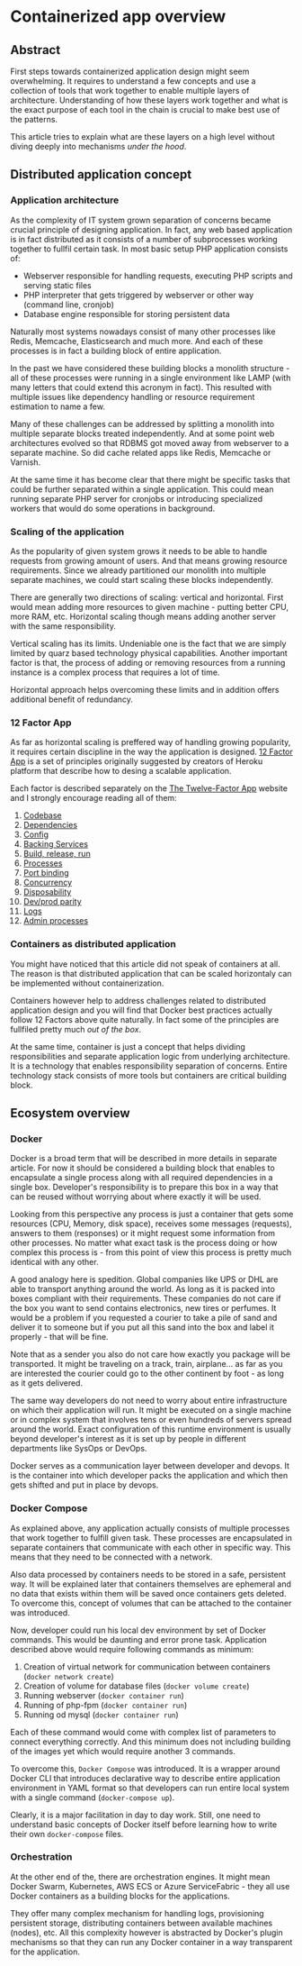 # Containerized app overview

## Abstract

First steps towards containerized application design might seem overwhelming. It requires to understand a few concepts and use a collection of tools that work together
to enable multiple layers of architecture. Understanding of how these layers work together and what is the exact purpose of each tool in the chain is crucial to make best use of the patterns.

This article tries to explain what are these layers on a high level without diving deeply into mechanisms _under the hood_.

## Distributed application concept

### Application architecture

As the complexity of IT system grown separation of concerns became crucial principle of designing application. In fact, any web based application is in fact distributed as it consists
of a number of subprocesses working together to fullfil certain task. In most basic setup PHP application consists of:

* Webserver responsible for handling requests, executing PHP scripts and serving static files
* PHP interpreter that gets triggered by webserver or other way (command line, cronjob)
* Database engine responsible for storing persistent data

Naturally most systems nowadays consist of many other processes like Redis, Memcache, Elasticsearch and much more. And each of these processes is in fact a building block of entire application.

In the past we have considered these building blocks a monolith structure - all of these processes were running in a single environment like LAMP (with many letters that could extend this
acronym in fact). This resulted with multiple issues like dependency handling or resource requirement estimation to name a few.

Many of these challenges can be addressed by splitting a monolith into multiple separate blocks treated independently. And at some point web architectures evolved so that RDBMS got moved away from
webserver to a separate machine. So did cache related apps like Redis, Memcache or Varnish.

At the same time it has become clear that there might be specific tasks that could be further separated within a single application. This could mean running separate PHP server for cronjobs or
introducing specialized workers that would do some operations in background.

### Scaling of the application

As the popularity of given system grows it needs to be able to handle requests from growing amount of users. And that means growing resource requirements. Since we already partitioned our
monolith into multiple separate machines, we could start scaling these blocks independently.

There are generally two directions of scaling: vertical and horizontal. First would mean adding more resources to given machine - putting better CPU, more RAM, etc. Horizontal scaling though
means adding another server with the same responsibility.

Vertical scaling has its limits. Undeniable one is the fact that we are simply limited by quarz based technology physical capabilities. Another important factor is that, the process of adding
or removing resources from a running instance is a complex process that requires a lot of time.

Horizontal approach helps overcoming these limits and in addition offers additional benefit of redundancy.

### 12 Factor App

As far as horizontal scaling is preffered way of handling growing popularity, it requires certain discipline in the way the application is designed. [12 Factor App](https://12factor.net/) 
is a set of principles originally suggested by creators of Heroku platform that describe how to desing a scalable application.

Each factor is described separately on the [The Twelve-Factor App](https://12factor.net) website and I strongly encourage reading all of them:

1. [Codebase](https://12factor.net/codebase)
2. [Dependencies](https://12factor.net/dependencies)
3. [Config](https://12factor.net/config)
4. [Backing Services](https://12factor.net/backing-services)
5. [Build, release, run](https://12factor.net/build-release-run)
6. [Processes](https://12factor.net/processes)
7. [Port binding](https://12factor.net/port-binding)
8. [Concurrency](https://12factor.net/concurrency)
9. [Disposability](https://12factor.net/disposability)
10. [Dev/prod parity](https://12factor.net/dev-prod-parity)
11. [Logs](https://12factor.net/logs)
12. [Admin processes](https://12factor.net/admin-processes)

### Containers as distributed application

You might have noticed that this article did not speak of containers at all. The reason is that distributed application that can be scaled horizontaly can be implemented without containerization.

Containers however help to address challenges related to distributed application design and you will find that Docker best practices actually follow 12 Factors above quite naturally. In fact
some of the principles are fullfiled pretty much _out of the box_.

At the same time, container is just a concept that helps dividing responsibilities and separate application logic from underlying architecture. It is a technology that enables responsibility
separation of concerns. Entire technology stack consists of more tools but containers are critical building block.

## Ecosystem overview

### Docker

Docker is a broad term that will be described in more details in separate article. For now it should be considered a building block that enables to encapsulate a single process along with all
required dependencies in a single box. Developer's responsibility is to prepare this box in a way that can be reused without worrying about where exactly it will be used. 

Looking from this perspective any process is just a container that gets some resources (CPU, Memory, disk space), receives some messages (requests), answers to them (responses) or it might
request some information from other processes. No matter what exact task is the process doing or how complex this process is - from this point of view this process is pretty much identical
with any other.

A good analogy here is spedition. Global companies like UPS or DHL are able to transport anything around the world. As long as it is packed into boxes compliant with their requirements. These
companies do not care if the box you want to send contains electronics, new tires or perfumes. It would be a problem if you requested a courier to take a pile of sand and deliver it to someone
but if you put all this sand into the box and label it properly - that will be fine.

Note that as a sender you also do not care how exactly you package will be transported. It might be traveling on a track, train, airplane... as far as you are interested the courier could go to
the other continent by foot - as long as it gets delivered.

The same way developers do not need to worry about entire infrastructure on which their application will run. It might be executed on a single machine or in complex system that involves 
tens or even hundreds of servers spread around the world. Exact configuration of this runtime environment is usually beyond developer's interest as it is set up by people in different departments
like SysOps or DevOps.

Docker serves as a communication layer between developer and devops. It is the container into which developer packs the application and which then gets shifted and put in place by devops.

### Docker Compose

As explained above, any application actually consists of multiple processes that work together to fulfill given task. These processes are encapsulated in separate containers that communicate with
each other in specific way. This means that they need to be connected with a network.

Also data processed by containers needs to be stored in a safe, persistent way. It will be explained later that containers themselves are ephemeral and no data that exists within them will be
saved once containers gets deleted. To overcome this, concept of volumes that can be attached to the container was introduced.

Now, developer could run his local dev environment by set of Docker commands. This would be daunting and error prone task. Application described above would require following commands as minimum:

1. Creation of virtual network for communication between containers (`docker network create`)
2. Creation of volume for database files (`docker volume create`)
3. Running webserver (`docker container run`)
4. Running of php-fpm (`docker container run`)
5. Running od mysql (`docker container run`)

Each of these command would come with complex list of parameters to connect everything correctly. And this minimum does not including building of the images yet which would require another
3 commands.

To overcome this, `Docker Compose` was introduced. It is a wrapper around Docker CLI that introduces declarative way to describe entire application environment in YAML format so that developers can run
entire local system with a single command (`docker-compose up`).

Clearly, it is a major facilitation in day to day work. Still, one need to understand basic concepts of Docker itself before learning how to write their own `docker-compose` files.

### Orchestration

At the other end of the, there are orchestration engines. It might mean Docker Swarm, Kubernetes, AWS ECS or Azure ServiceFabric - they all use Docker containers as a building blocks for the
applications.

They offer many complex mechanism for handling logs, provisioning persistent storage, distributing containers between available machines (nodes), etc. All this complexity however is abstracted
by Docker's plugin mechanisms so that they can run any Docker container in a way transparent for the application.
